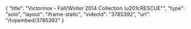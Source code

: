 {
    "title": "Victorinox - Fall\/Winter 2014 Collection \u201cRESCUE\"",
    "type": "solo",
    "layout": "iframe-static",
    "videoId": "3785392",
    "url": "\/tvpembed\/3785392"
}